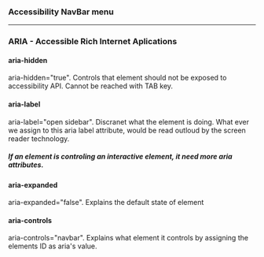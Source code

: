 ### Accessibility NavBar menu
___

### ARIA - Accessible Rich Internet Aplications

#### aria-hidden

aria-hidden="true". Controls that element should not be exposed to accessibility API. Cannot be reached with TAB key.

#### aria-label
aria-label="open sidebar". Discranet what the element is doing. What ever we assign to this aria label attribute, would be read outloud by the screen reader technology.

##### If an element is controling an interactive element, it need more aria attributes.

#### aria-expanded
aria-expanded="false". Explains the default state of element

#### aria-controls
aria-controls="navbar". Explains what element it controls by assigning the elements ID as aria's value.